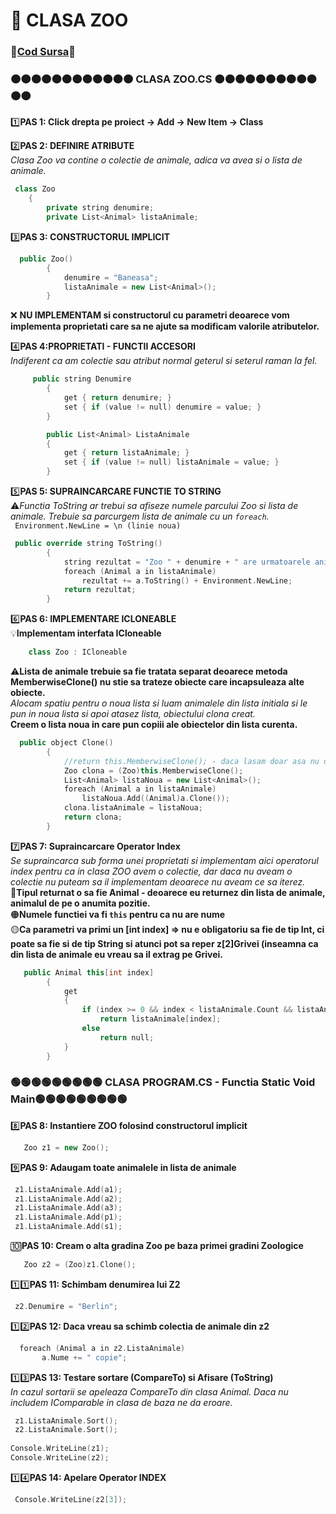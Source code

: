 # 🎯 CLASA ZOO </br>
### 🔮[Cod Sursa](https://github.com/Adriana-Giol/Programare-Aplicatii-Windows/blob/main/1.%20Laborator/2.%20Seminar%202/%5BClean%5DCiurea_Seminar2_1046/Zoo.cs)🔮
### 🟠🟠🟠🟠🟠🟠🟠🟠🟠🟠🟠🟠 CLASA ZOO.CS 🟠🟠🟠🟠🟠🟠🟠🟠🟠🟠🟠🟠
1️⃣**PAS 1: Click drepta pe proiect -> Add -> New Item -> Class**</br>

2️⃣**PAS 2: DEFINIRE ATRIBUTE**</br>
*Clasa Zoo va contine o colectie de animale, adica va avea si o lista de animale.*</br>
```cpp
 class Zoo
    {
        private string denumire;
        private List<Animal> listaAnimale;

```

3️⃣**PAS 3: CONSTRUCTORUL IMPLICIT**</br>
```cpp
  public Zoo()
        {
            denumire = "Baneasa";
            listaAnimale = new List<Animal>();
        }
```
❌ **NU IMPLEMENTAM si constructorul cu parametri deoarece vom implementa proprietati care sa ne ajute sa modificam valorile atributelor.**</br>

4️⃣**PAS 4:PROPRIETATI - FUNCTII ACCESORI**</br>
*Indiferent ca am colectie sau atribut normal geterul si seterul raman la fel.*</br>
```cpp
     public string Denumire
        {
            get { return denumire; }
            set { if (value != null) denumire = value; }
        }

        public List<Animal> ListaAnimale
        {
            get { return listaAnimale; }
            set { if (value != null) listaAnimale = value; }
        }
```

5️⃣**PAS 5: SUPRAINCARCARE FUNCTIE TO STRING**</br>
⚠️*Functia ToString ar trebui sa afiseze numele parcului Zoo si lista de animale. Trebuie sa parcurgem lista de animale cu un `foreach`.*</br>
` Environment.NewLine = \n (linie noua)`

```cpp
 public override string ToString()
        {
            string rezultat = "Zoo " + denumire + " are urmatoarele animale: " + Environment.NewLine;
            foreach (Animal a in listaAnimale)
                rezultat += a.ToString() + Environment.NewLine;
            return rezultat;
        }
```

6️⃣**PAS 6: IMPLEMENTARE ICLONEABLE**</br>
💡**Implementam interfata ICloneable**</br>
```cpp
    class Zoo : ICloneable
```
⚠️**Lista de animale trebuie sa fie tratata separat deoarece metoda MemberwiseClone() nu stie sa trateze obiecte care incapsuleaza alte obiecte.**</br>
*Alocam spatiu pentru o noua lista si luam animalele din lista initiala si le pun in noua lista si apoi atasez lista, obiectului clona creat.*</br>
**Creem o lista noua in care pun copiii ale obiectelor din lista curenta.**</br>
```cpp
  public object Clone()
        {
            //return this.MemberwiseClone(); - daca lasam doar asa nu o sa stie sa copieze lista de animale
            Zoo clona = (Zoo)this.MemberwiseClone();
            List<Animal> listaNoua = new List<Animal>();
            foreach (Animal a in listaAnimale)
                listaNoua.Add((Animal)a.Clone());
            clona.listaAnimale = listaNoua;
            return clona;
        }
```
7️⃣**PAS 7: Supraincarcare Operator Index**</br>
*Se supraincarca sub forma unei proprietati si implementam aici operatorul index pentru ca in clasa ZOO avem o colectie, dar daca nu aveam o colectie nu puteam sa il implementam deoarece nu aveam ce sa iterez.*</br>
🔴**Tipul returnat o sa fie Animal - deoarece eu returnez din lista de animale, animalul de pe o anumita pozitie.**</br>
🟠**Numele functiei va fi `this` pentru ca nu are nume**</br>
🟡**Ca parametri va primi un [int index] => nu e obligatoriu sa fie de tip Int, ci poate sa fie si de tip String si atunci pot sa reper z[2]Grivei (inseamna ca din lista de animale eu vreau sa il extrag pe Grivei.**</br>
```cpp
   public Animal this[int index]
        {
            get
            {
                if (index >= 0 && index < listaAnimale.Count && listaAnimale != null)
                    return listaAnimale[index];
                else
                    return null;
            }
        }
```

### 🟢🟢🟢🟢🟢🟢🟢🟢🟢 CLASA PROGRAM.CS - Functia Static Void Main🟢🟢🟢🟢🟢🟢🟢🟢🟢
8️⃣**PAS 8: Instantiere ZOO folosind constructorul implicit**</br>
```cpp
   Zoo z1 = new Zoo();
```
9️⃣**PAS 9: Adaugam toate animalele in lista de animale**</br>
```cpp
 z1.ListaAnimale.Add(a1);
 z1.ListaAnimale.Add(a2);
 z1.ListaAnimale.Add(a3);
 z1.ListaAnimale.Add(p1);
 z1.ListaAnimale.Add(s1);
```
🔟**PAS 10: Cream o alta gradina Zoo pe baza primei gradini Zoologice**</br>
```cpp
   Zoo z2 = (Zoo)z1.Clone();
```
1️⃣1️⃣**PAS 11: Schimbam denumirea lui Z2**</br>
```cpp
 z2.Denumire = "Berlin";
 ```
1️⃣2️⃣**PAS 12: Daca vreau sa schimb colectia de animale din z2**</br>
```cpp
  foreach (Animal a in z2.ListaAnimale)
       a.Nume += " copie";
```

1️⃣3️⃣**PAS 13: Testare sortare (CompareTo) si Afisare (ToString)**</br>
*In cazul sortarii se apeleaza CompareTo din clasa Animal. Daca nu includem IComparable in clasa de baza ne da eroare.*</br>
```cpp
 z1.ListaAnimale.Sort();
 z2.ListaAnimale.Sort();
 
Console.WriteLine(z1);
Console.WriteLine(z2);
```
1️⃣4️⃣**PAS 14: Apelare Operator INDEX**</br>
```cpp
 Console.WriteLine(z2[3]);
```

